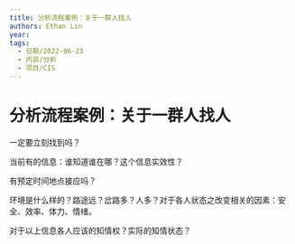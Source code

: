 ```yaml
---
title: 分析流程案例：关于一群人找人
authors: Ethan Lin
year:
tags:
  - 日期/2022-06-23 
  - 内容/分析 
  - 项目/CIS 
---
```



# 分析流程案例：关于一群人找人






一定要立刻找到吗？

当前有的信息：谁知道谁在哪？这个信息实效性？
 

有预定时间地点接应吗？

  

环境是什么样的？路途远？岔路多？人多？对于各人状态之改变相关的因素：安全、效率、体力、情绪。

  

对于以上信息各人应该的知情权？实际的知情状态？

